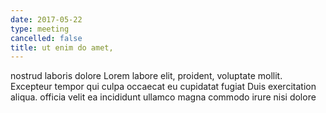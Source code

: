 ```yaml
---
date: 2017-05-22
type: meeting
cancelled: false
title: ut enim do amet,
---
```

nostrud laboris dolore Lorem labore elit, proident, voluptate mollit. Excepteur tempor qui culpa occaecat eu cupidatat fugiat Duis exercitation aliqua. officia velit ea incididunt ullamco magna commodo irure nisi dolore
